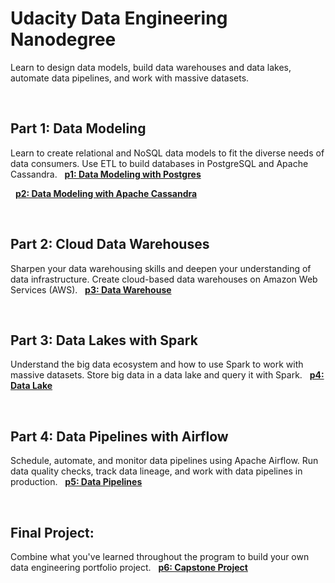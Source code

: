 # Udacity Data Engineering Nanodegree
Learn to design data models, build data warehouses and data lakes, automate data pipelines, and work with massive datasets.

&nbsp;

## Part 1: Data Modeling
Learn to create relational and NoSQL data models to fit the diverse needs of data consumers. Use ETL to build databases in PostgreSQL and Apache Cassandra.
&nbsp;
[**p1: Data Modeling with Postgres**](https://github.com/BaderAlshaya/Udacity_DEND/tree/master/p1)


&nbsp;
[**p2: Data Modeling with Apache Cassandra**](https://github.com/BaderAlshaya/Udacity_DEND/tree/master/p2)

&nbsp;

## Part 2: Cloud Data Warehouses
Sharpen your data warehousing skills and deepen your understanding of data infrastructure. Create cloud-based data warehouses on Amazon Web Services (AWS).
&nbsp;
[**p3: Data Warehouse**](https://github.com/BaderAlshaya/Udacity_DEND/tree/master/p3)

&nbsp;

## Part 3: Data Lakes with Spark
Understand the big data ecosystem and how to use Spark to work with massive datasets. Store big data in a data lake and query it with Spark.
&nbsp;
[**p4: Data Lake**](https://github.com/BaderAlshaya/Udacity_DEND/tree/master/p4)

&nbsp;

## Part 4: Data Pipelines with Airflow
Schedule, automate, and monitor data pipelines using Apache Airflow. Run data quality checks, track data lineage, and work with data pipelines in production.
&nbsp;
[**p5: Data Pipelines**](https://github.com/BaderAlshaya/Udacity_DEND/tree/master/p5)

&nbsp;

## Final Project:
Combine what you've learned throughout the program to build your own data engineering portfolio project.
&nbsp;
[**p6: Capstone Project**](https://github.com/BaderAlshaya/Udacity_DEND/tree/master/p6)

&nbsp;

